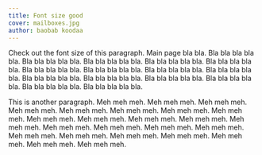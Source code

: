 ```yaml
---
title: Font size good
cover: mailboxes.jpg
author: baobab koodaa
---
```


Check out the font size of this paragraph. Main page bla bla. Bla bla bla bla bla. Bla bla bla bla bla. Bla bla bla bla bla. Bla bla bla bla bla. Bla bla bla bla bla. Bla bla bla bla bla. Bla bla bla bla bla. Bla bla bla bla bla. Bla bla bla bla bla. Bla bla bla bla bla. Bla bla bla bla bla. Bla bla bla bla bla. Bla bla bla bla bla. Bla bla bla bla bla. Bla bla bla bla bla. 

This is another paragraph. Meh meh meh. Meh meh meh. Meh meh meh. Meh meh meh. Meh meh meh. Meh meh meh. Meh meh meh. Meh meh meh. Meh meh meh. Meh meh meh. Meh meh meh. Meh meh meh. Meh meh meh. Meh meh meh. Meh meh meh. Meh meh meh. Meh meh meh. Meh meh meh. Meh meh meh. Meh meh meh. Meh meh meh. Meh meh meh. Meh meh meh. Meh meh meh. 